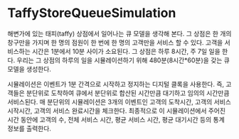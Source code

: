 # TaffyStoreQueueSimulation

해변가에 있는 태피(taffy) 상점에서 일어나는 큐 모델을 생각해 본다.
그 상점은 한 개의 창구만을 가지며 한 명의 점원이 한 번에 한 명의 고객만을 서비스 할 수 있다.
고객을 서비스하는 시간은 1분에서 10분 사이가 소요된다.
그 상점은 하루 8시간, 주 7일 일을 한다.
우리는 그 상점의 하루의 일을 시뮬레이션하기 위해 480분(8시간*60분)을 갖는 큐 모델을 생성한다.

시뮬레이션은 이벤트가 1분 간격으로 시작하고 정지하는 디지털 클록을 사용한다.
즉, 고객들은 분단위로 도착하여 큐에서 분단위로 합산된 시간만큼 대기하고 임의의 시간만큼 서비스된다.
매 분단위의 시뮬레이션은 3개의 이벤트인 고객의 도착시간, 고객의 서비스 시작시간, 고객의 서비스 완료시간을 체크한다.
최종적으로 이 시뮬레이션에서 주어진 시간 동안에 고객의 수, 전체 서비스 시간, 평균 서비스 시간, 평균 대기시간 등의 통계 정보를 출력한다.
